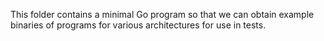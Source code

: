 This folder contains a minimal Go program so that we can obtain example binaries of programs for various architectures for use in tests.